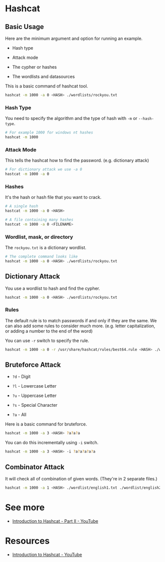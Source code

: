 # Hashcat

## Basic Usage

Here are the minimum argument and option for running an example.

- Hash type

- Attack mode

- The cypher or hashes

- The wordlists and datasources

This is a basic command of hashcat tool.

```bash
hashcat -m 1000 -a 0 <HASH> ./wordlists/rockyou.txt
```

### Hash Type

You need to specify the algorithm and the type of hash with `-m` or `--hash-type`.

```bash
# For example 1000 for windows nt hashes
hashcat -m 1000
```

### Attack Mode

This tells the hashcat how to find the password. (e.g. dictionary attack)

```bash
# For dictionary attack we use -a 0
hastcat -m 1000 -a 0
```

### Hashes

It's the hash or hash file that you want to crack.

```bash
# A single hash
hastcat -m 1000 -a 0 <HASH>

# A file containing many hashes
hastcat -m 1000 -a 0 <FILENAME>
```

### Wordlist, mask, or directory

The `rockyou.txt` is a dictionary wordlist.

```bash
# The complete command looks like
hashcat -m 1000 -a 0 <HASH> ./wordlists/rockyou.txt
```

## Dictionary Attack

You use a wordlist to hash and find the cypher.

```bash
hashcat -m 1000 -a 0 <HASH> ./wordlists/rockyou.txt
```

### Rules

The default rule is to match passwords if and only if they are the same. We can also add some rules to consider much more. (e.g. letter capitalization, or adding a number to the end of the word)

You can use `-r` switch to specify the rule.

```bash
hashcat -m 1000 -a 0 -r /usr/share/hashcat/rules/best64.rule <HASH> ./wordlists/rockyou.txt
```

## Bruteforce Attack

- `?d` - Digit

- `?l` - Lowercase Letter

- `?u` - Uppercase Letter

- `?s` - Special Character

- `?a` - All

Here is a basic command for bruteforce.

```bash
hashcat -m 1000 -a 3 <HASH> ?a?a?a
```

You can do this incrementally using `-i` switch.

```bash
hashcat -m 1000 -a 3 <HASH> -i ?a?a?a?a?a
```

## Combinator Attack

It will check all of combination of given words. (They're in 2 separate files.)

```bash
hashcat -m 1000 -a 1 <HASH> ./wordlist/english1.txt ./wordlist/english2.txt
```

# See more

- [Introduction to Hashcat - Part II - YouTube](https://www.youtube.com/watch?v=FZ9g6Pau8ao)

# Resources

- [Introduction to Hashcat - YouTube](https://www.youtube.com/watch?v=EfqJCKWtGiU)

